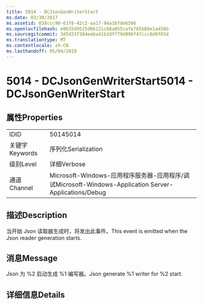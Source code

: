 ```yaml
---
title: 5014 - DCJsonGenWriterStart
ms.date: 03/30/2017
ms.assetid: 038ccc90-63f8-42c2-aa17-94a16fde6566
ms.openlocfilehash: e0635d9515d66121c68a055cafe765b88e1ad38b
ms.sourcegitcommit: 3d5d33f384eeba41b2dff79d096f47ccc8d8f03d
ms.translationtype: MT
ms.contentlocale: zh-CN
ms.lasthandoff: 05/04/2018
---
```

# <a name="5014---dcjsongenwriterstart"></a><span data-ttu-id="6e75f-102">5014 - DCJsonGenWriterStart</span><span class="sxs-lookup"><span data-stu-id="6e75f-102">5014 - DCJsonGenWriterStart</span></span>
## <a name="properties"></a><span data-ttu-id="6e75f-103">属性</span><span class="sxs-lookup"><span data-stu-id="6e75f-103">Properties</span></span>  
  
|||  
|-|-|  
|<span data-ttu-id="6e75f-104">ID</span><span class="sxs-lookup"><span data-stu-id="6e75f-104">ID</span></span>|<span data-ttu-id="6e75f-105">5014</span><span class="sxs-lookup"><span data-stu-id="6e75f-105">5014</span></span>|  
|<span data-ttu-id="6e75f-106">关键字</span><span class="sxs-lookup"><span data-stu-id="6e75f-106">Keywords</span></span>|<span data-ttu-id="6e75f-107">序列化</span><span class="sxs-lookup"><span data-stu-id="6e75f-107">Serialization</span></span>|  
|<span data-ttu-id="6e75f-108">级别</span><span class="sxs-lookup"><span data-stu-id="6e75f-108">Level</span></span>|<span data-ttu-id="6e75f-109">详细</span><span class="sxs-lookup"><span data-stu-id="6e75f-109">Verbose</span></span>|  
|<span data-ttu-id="6e75f-110">通道</span><span class="sxs-lookup"><span data-stu-id="6e75f-110">Channel</span></span>|<span data-ttu-id="6e75f-111">Microsoft-Windows-应用程序服务器-应用程序/调试</span><span class="sxs-lookup"><span data-stu-id="6e75f-111">Microsoft-Windows-Application Server-Applications/Debug</span></span>|  
  
## <a name="description"></a><span data-ttu-id="6e75f-112">描述</span><span class="sxs-lookup"><span data-stu-id="6e75f-112">Description</span></span>  
 <span data-ttu-id="6e75f-113">当开始 Json 读取器生成时，将发出此事件。</span><span class="sxs-lookup"><span data-stu-id="6e75f-113">This event is emitted when the Json reader generation starts.</span></span>  
  
## <a name="message"></a><span data-ttu-id="6e75f-114">消息</span><span class="sxs-lookup"><span data-stu-id="6e75f-114">Message</span></span>  
 <span data-ttu-id="6e75f-115">Json 为 %2 启动生成 %1 编写器。</span><span class="sxs-lookup"><span data-stu-id="6e75f-115">Json generate %1 writer for %2 start.</span></span>  
  
## <a name="details"></a><span data-ttu-id="6e75f-116">详细信息</span><span class="sxs-lookup"><span data-stu-id="6e75f-116">Details</span></span>
